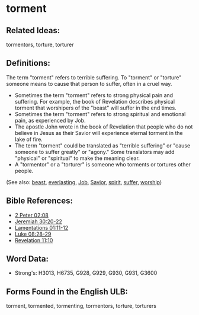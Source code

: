 # torment

## Related Ideas:

tormentors, torture, torturer

## Definitions:

The term "torment" refers to terrible suffering. To "torment" or "torture" someone means to cause that person to suffer, often in a cruel way.

* Sometimes the term "torment" refers to strong physical pain and suffering. For example, the book of Revelation describes physical torment that worshipers of the "beast" will suffer in the end times.
* Sometimes the term "torment" refers to strong spiritual and emotional pain, as experienced by Job.
* The apostle John wrote in the book of Revelation that people who do not believe in Jesus as their Savior will experience eternal torment in the lake of fire.
* The term "torment" could be translated as "terrible suffering" or "cause someone to suffer greatly" or "agony." Some translators may add "physical" or "spiritual" to make the meaning clear.
* A "tormentor"  or a "torturer" is someone who torments or tortures other people.

(See also: [beast](../other/beast.md), [everlasting](../kt/eternity.md), [Job](../names/job.md), [Savior](../kt/savior.md), [spirit](../kt/spirit.md), [suffer](../other/suffer.md), [worship](../kt/worship.md))

## Bible References:

* [2 Peter 02:08](rc://en/tn/help/2pe/02/08)
* [Jeremiah 30:20-22](rc://en/tn/help/jer/30/20)
* [Lamentations 01:11-12](rc://en/tn/help/lam/01/11)
* [Luke 08:28-29](rc://en/tn/help/luk/08/28)
* [Revelation 11:10](rc://en/tn/help/rev/11/10)

## Word Data:

* Strong's: H3013, H6735, G928, G929, G930, G931, G3600

## Forms Found in the English ULB:

torment, tormented, tormenting, tormentors, torture, torturers
